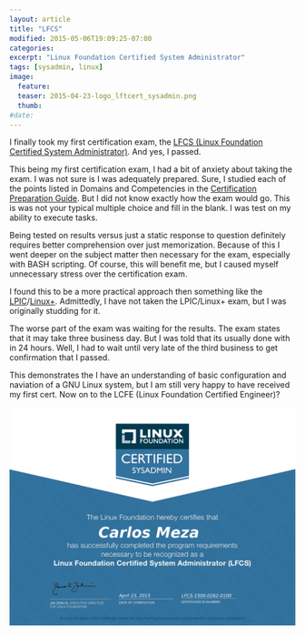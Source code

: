 ```yaml
---
layout: article
title: "LFCS"
modified: 2015-05-06T19:09:25-07:00
categories: 
excerpt: "Linux Foundation Certified System Administrator"
tags: [sysadmin, linux]
image:
  feature:
  teaser: 2015-04-23-logo_lftcert_sysadmin.png
  thumb:
#date:
---
```

I finally took my first certification exam, the [LFCS (Linux Foundation Certified System Administrator)](http://training.linuxfoundation.org/certification/lfcs). And yes, I passed.

This being my first certification exam, I had a bit of anxiety about taking the exam. I was not sure is I was adequately prepared. Sure, I studied each of the points listed in Domains and Competencies in the [Certification Preparation Guide](https://training.linuxfoundation.org/download-free-certification-prep-guide). But I did not know exactly how the exam would go. This is was not your typical multiple choice and fill in the blank. I was test on my ability to execute tasks.

Being tested on results versus just a static response to question definitely requires better comprehension over just memorization. Because of this I went deeper on the subject matter then necessary for the exam, especially with BASH scripting. Of course, this will benefit me, but I caused myself unnecessary stress over the certification exam.

I found this to be a more practical approach then something like the [LPIC](https://www.lpi.org/certification/get-certified-lpi/lpic-1-linux-server-professional/)/[Linux+](http://certification.comptia.org/getCertified/certifications/linux.aspx). Admittedly, I have not taken the LPIC/Linux+ exam, but I was originally studding for it.

The worse part of the exam was waiting for the results. The exam states that it may take three business day. But I was told that its usually done with in 24 hours. Well, I had to wait until very late of the third business to get confirmation that I passed.

This demonstrates the I have an understanding of basic configuration and naviation of a GNU Linux system, but I am still very happy to have received my first cert. Now on to the LCFE (Linux Foundation Certified Engineer)?

![LFCS](/images/2015-04-23-LinuxFoundationCertifiedSystemAdministrator_Certificate.svg "Linux Foundation Certified System Administrator")

